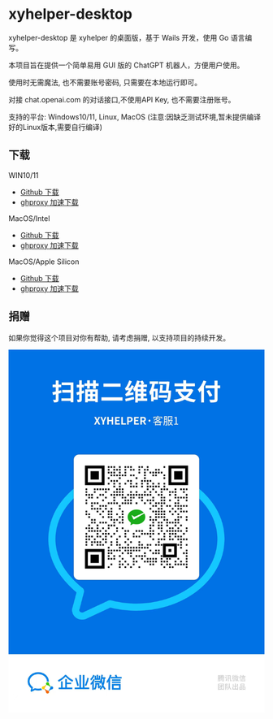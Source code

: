 # xyhelper-desktop

xyhelper-desktop 是 xyhelper 的桌面版，基于 Wails 开发，使用 Go 语言编写。

本项目旨在提供一个简单易用 GUI 版的 ChatGPT 机器人，方便用户使用。

使用时无需魔法, 也不需要账号密码, 只需要在本地运行即可。

对接 chat.openai.com 的对话接口,不使用API Key, 也不需要注册账号。

支持的平台: Windows10/11, Linux, MacOS (注意:因缺乏测试环境,暂未提供编译好的Linux版本,需要自行编译)

## 下载

WIN10/11

* [Github 下载](https://github.com/xyhelper/xyhelper-desktop/releases/latest/download/xyhelper-windows-amd64.zip) 
* [ghproxy 加速下载](https://ghproxy.com/github.com/xyhelper/xyhelper-desktop/releases/latest/download/xyhelper-windows-amd64.zip)

MacOS/Intel

* [Github 下载](https://github.com/xyhelper/xyhelper-desktop/releases/latest/download/xyhelper-darwin-amd64.zip)
* [ghproxy 加速下载](https://ghproxy.com/github.com/xyhelper/xyhelper-desktop/releases/latest/download/xyhelper-darwin-amd64.zip)

MacOS/Apple Silicon

* [Github 下载](https://github.com/xyhelper/xyhelper-desktop/releases/latest/download/xyhelper-darwin-arm64.zip)
* [ghproxy 加速下载](https://ghproxy.com/github.com/xyhelper/xyhelper-desktop/releases/latest/download/xyhelper-darwin-arm64.zip)

## 捐赠

如果你觉得这个项目对你有帮助, 请考虑捐赠, 以支持项目的持续开发。

![Donate](./frontend/public/donate.jpg)
